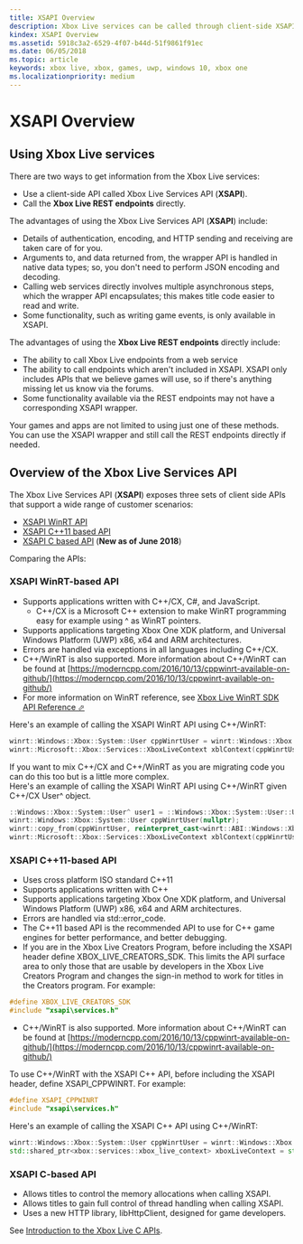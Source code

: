 ```yaml
---
title: XSAPI Overview
description: Xbox Live services can be called through client-side XSAPI (WinRT, C++11, or C) or through REST endpoints.
kindex: XSAPI Overview
ms.assetid: 5918c3a2-6529-4f07-b44d-51f9861f91ec
ms.date: 06/05/2018
ms.topic: article
keywords: xbox live, xbox, games, uwp, windows 10, xbox one
ms.localizationpriority: medium
---
```


# XSAPI Overview

<!-- article applies to console and pc -->


## Using Xbox Live services

There are two ways to get information from the Xbox Live services:

- Use a client-side API called Xbox Live Services API (**XSAPI**).
- Call the **Xbox Live REST endpoints** directly.

The advantages of using the Xbox Live Services API (**XSAPI**) include:

- Details of authentication, encoding, and HTTP sending and receiving are taken care of for you.
- Arguments to, and data returned from, the wrapper API is handled in native data types; so, you don't need to perform JSON encoding and decoding.
- Calling web services directly involves multiple asynchronous steps, which the wrapper API encapsulates; this makes title code easier to read and write.
- Some functionality, such as writing game events, is only available in XSAPI.

The advantages of using the **Xbox Live REST endpoints** directly include:

- The ability to call Xbox Live endpoints from a web service
- The ability to call endpoints which aren't included in XSAPI.  XSAPI only includes APIs that we believe games will use, so if there's anything missing let us know via the forums.
- Some functionality available via the REST endpoints may not have a corresponding XSAPI wrapper.

Your games and apps are not limited to using just one of these methods. You can use the XSAPI wrapper and still call the REST endpoints directly if needed.


## Overview of the Xbox Live Services API

The Xbox Live Services API (**XSAPI**) exposes three sets of client side APIs that support a wide range of customer scenarios:

- [XSAPI WinRT API](#xsapi-winrt-based-api)
- [XSAPI C++11 based API](#xsapi-c11-based-api)
- [XSAPI C based API](#xsapi-c-based-api) (**New as of June 2018**)

Comparing the APIs:


### XSAPI WinRT-based API

- Supports applications written with C++/CX, C#, and JavaScript.
    - C++/CX is a Microsoft C++ extension to make WinRT programming easy for example using ^ as WinRT pointers.
- Supports applications targeting Xbox One XDK platform, and Universal Windows Platform (UWP) x86, x64 and ARM architectures.
- Errors are handled via exceptions in all languages including C++/CX.
- C++/WinRT is also supported.  More information about C++/WinRT can be found at [https://moderncpp.com/2016/10/13/cppwinrt-available-on-github/](https://moderncpp.com/2016/10/13/cppwinrt-available-on-github/)
- For more information on WinRT reference, see <a href="https://docs.microsoft.com/dotnet/api/?view=xboxlive-dotnet-2017.11.20171204.01" target="_blank">Xbox Live WinRT SDK API Reference &#11008;</a>

Here's an example of calling the XSAPI WinRT API using C++/WinRT:

```cpp
winrt::Windows::Xbox::System::User cppWinrtUser = winrt::Windows::Xbox::System::User::Users().GetAt(0);
winrt::Microsoft::Xbox::Services::XboxLiveContext xblContext(cppWinrtUser);
```

If you want to mix C++/CX and C++/WinRT as you are migrating code you can do this too but is a little more complex.  
Here's an example of calling the XSAPI WinRT API using C++/WinRT given C++/CX User^ object.

```cpp
::Windows::Xbox::System::User^ user1 = ::Windows::Xbox::System::User::Users->GetAt(0);
winrt::Windows::Xbox::System::User cppWinrtUser(nullptr);
winrt::copy_from(cppWinrtUser, reinterpret_cast<winrt::ABI::Windows::Xbox::System::IUser*>(user1));
winrt::Microsoft::Xbox::Services::XboxLiveContext xblContext(cppWinrtUser);
```


### XSAPI C++11-based API

- Uses cross platform ISO standard C++11
- Supports applications written with C++
- Supports applications targeting Xbox One XDK platform, and Universal Windows Platform (UWP) x86, x64 and ARM architectures.
- Errors are handled via std::error_code.
- The C++11 based API is the recommended API to use for C++ game engines for better performance, and better debugging.
- If you are in the Xbox Live Creators Program, before including the XSAPI header define XBOX_LIVE_CREATORS_SDK. This limits the API surface area to only those that are usable by developers in the Xbox Live Creators Program and changes the sign-in method to work for titles in the Creators program.  For example:

```cpp
#define XBOX_LIVE_CREATORS_SDK
#include "xsapi\services.h"
```

- C++/WinRT is also supported.  More information about C++/WinRT can be found at [https://moderncpp.com/2016/10/13/cppwinrt-available-on-github/](https://moderncpp.com/2016/10/13/cppwinrt-available-on-github/)

To use C++/WinRT with the XSAPI C++ API, before including the XSAPI header, define XSAPI_CPPWINRT.  For example:

```cpp
#define XSAPI_CPPWINRT
#include "xsapi\services.h"
```

Here's an example of calling the XSAPI C++ API using C++/WinRT:

```cpp
winrt::Windows::Xbox::System::User cppWinrtUser = winrt::Windows::Xbox::System::User::Users().GetAt(0);
std::shared_ptr<xbox::services::xbox_live_context> xboxLiveContext = std::make_shared<xbox::services::xbox_live_context>(cppWinrtUser);
```

### XSAPI C-based API

- Allows titles to control the memory allocations when calling XSAPI.
- Allows titles to gain full control of thread handling when calling XSAPI.
- Uses a new HTTP library, libHttpClient, designed for game developers.

See [Introduction to the Xbox Live C APIs](live-xsapi-flat-c.md).
